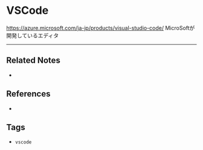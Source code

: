 # VSCode
https://azure.microsoft.com/ja-jp/products/visual-studio-code/
MicroSoftが開発しているエディタ

---
## Related Notes
- 

## References
- 

## Tags
- `vscode` 